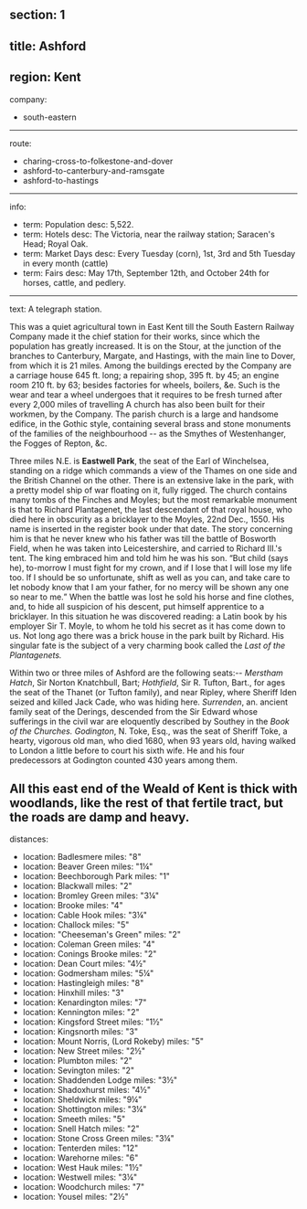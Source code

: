 section: 1
----
title: Ashford
----
region: Kent
----
company:
- south-eastern
----
route:
- charing-cross-to-folkestone-and-dover
- ashford-to-canterbury-and-ramsgate
- ashford-to-hastings
----
info:
- term: Population
  desc: 5,522.
- term: Hotels
  desc: The Victoria, near the railway station; Saracen's Head; Royal Oak.
- term: Market Days
  desc: Every Tuesday (corn), 1st, 3rd and 5th Tuesday in every month (cattle)
- term: Fairs
  desc: May 17th, September 12th, and October 24th for horses, cattle, and pedlery.
----
text: A telegraph station.

This was a quiet agricultural town in East Kent till the South Eastern Railway Company made it the chief station for their works, since which the population has greatly increased. It is on the Stour, at the junction of the branches to Canterbury, Margate, and Hastings, with the main line to Dover, from which it is 21 miles. Among the buildings erected by the Company are a carriage house 645 ft. long; a repairing shop, 395 ft. by 45; an engine room 210 ft. by 63; besides factories for wheels, boilers, &e. Such is the wear and tear a wheel undergoes that it requires to be fresh turned after every 2,000 miles of travelling A church has also been built for their workmen, by the Company. The parish church is a large and handsome edifice, in the Gothic style, containing several brass and stone monuments of the families of the neighbourhood -- as the Smythes of Westenhanger, the Fogges of Repton, &c.

Three miles N.E. is **Eastwell Park**, the seat of the Earl of Winchelsea, standing on a ridge which commands a view of the Thames on one side and the British Channel on the other. There is an extensive lake in the park, with a pretty model ship of war floating on it, fully rigged. The church contains many tombs of the Finches and Moyles; but the most remarkable monument is that to Richard Plantagenet, the last descendant of that royal house, who died here in obscurity as a bricklayer to the Moyles, 22nd Dec., 1550. His name is inserted in the register book under that date. The story concerning him is that he never knew who his father was till the battle of Bosworth Field, when he was taken into Leicestershire, and carried to Richard III.'s tent. The king embraced him and told him he was his son. <q>But child (says he), to-morrow I must fight for my crown, and if I lose that I will lose my life too. If I should be so unfortunate, shift as well as you can, and take care to let nobody know that I am your father, for no mercy will be shown any one so near to me.</q> When the battle was lost he sold his horse and fine clothes, and, to hide all suspicion of his descent, put himself apprentice to a bricklayer. In this situation he was discovered reading: a Latin book by his employer Sir T. Moyle, to whom he told his secret as it has come down to us. Not long ago there was a brick house in the park built by Richard. His singular fate is the subject of a very charming book called the <cite>Last of the Plantagenets.</cite>

Within two or three miles of Ashford are the following seats:-- *Merstham Hatch*, Sir Norton Knatchbull, Bart; *Hothfield*, Sir R. Tufton, Bart., for ages the seat of the Thanet (or Tufton family), and near Ripley, where Sheriff Iden seized and killed Jack Cade, who was hiding here. *Surrenden*, an. ancient family seat of the Derings, descended from the Sir Edward whose sufferings in the civil war are eloquently described by Southey in the <cite>Book of the Churches.</cite> *Godington*, N. Toke, Esq., was the seat of Sheriff Toke, a hearty, vigorous old man, who died 1680, when 93 years old, having walked to London a little before to court his sixth wife. He and his four predecessors at Godington counted 430 years among them.

All this east end of the Weald of Kent is thick with woodlands, like the rest of that fertile tract, but the roads are damp and heavy.
----
distances:
- location: Badlesmere
  miles: "8"
- location: Beaver Green
  miles: "1¼"
- location: Beechborough Park
  miles: "1"
- location: Blackwall
  miles: "2"
- location: Bromley Green
  miles: "3¼"
- location: Brooke
  miles: "4"
- location: Cable Hook
  miles: "3¼"
- location: Challock
  miles: "5"
- location: "Cheeseman's Green"
  miles: "2"
- location: Coleman Green
  miles: "4"
- location: Conings Brooke
  miles: "2"
- location: Dean Court
  miles: "4½"
- location: Godmersham
  miles: "5¼"
- location: Hastingleigh
  miles: "8"
- location: Hinxhill
  miles: "3"
- location: Kenardington
  miles: "7"
- location: Kennington
  miles: "2"
- location: Kingsford Street
  miles: "1½"
- location: Kingsnorth
  miles: "3"
- location: Mount Norris, (Lord Rokeby)
  miles: "5"
- location: New Street
  miles: "2½"
- location: Plumbton
  miles: "2"
- location: Sevington
  miles: "2"
- location: Shaddenden Lodge
  miles: "3½"
- location: Shadoxhurst
  miles: "4½"
- location: Sheldwick
  miles: "9¼"
- location: Shottington
  miles: "3¼"
- location: Smeeth
  miles: "5"
- location: Snell Hatch
  miles: "2"
- location: Stone Cross Green
  miles: "3¼"
- location: Tenterden
  miles: "12"
- location: Warehorne
  miles: "6"
- location: West Hauk
  miles: "1½"
- location: Westwell
  miles: "3¼"
- location: Woodchurch
  miles: "7"
- location: Yousel
  miles: "2½"
